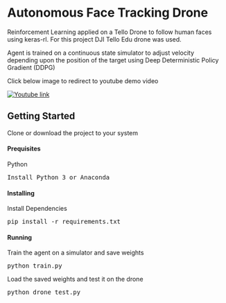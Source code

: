# Autonomous Face Tracking Drone
<p>Reinforcement Learning applied on a Tello Drone to follow human faces using keras-rl. For this project DJI Tello Edu drone was used.</p>
<p>Agent is trained on a continuous state simulator to adjust velocity depending upon the position of the target using Deep Deterministic Policy Gradient (DDPG)</p>

<p>Click below image to redirect to youtube demo video</p>

[![Youtube link](https://user-images.githubusercontent.com/45083872/83724172-cfd74a00-a60d-11ea-9886-a4658fa99f29.png)](https://www.youtube.com/watch?v=LCPL_cP9aWs)

## Getting Started
Clone or download the project to your system

<h4>Prequisites</h4>

<p>Python</p><pre>Install Python 3 or Anaconda</pre>

<h4>Installing</h4>

<p>Install Dependencies</p><pre>pip install -r requirements.txt</pre>

<h4>Running</h4>
<p>Train the agent on a simulator and save weights</p>
<pre>python train.py</pre>

<p>Load the saved weights and test it on the drone</p>
<pre>python drone_test.py</pre>
